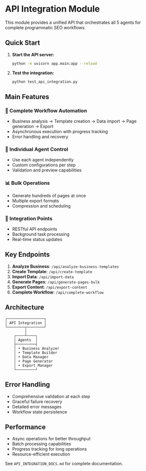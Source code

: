 # API Integration Module

This module provides a unified API that orchestrates all 5 agents for complete programmatic SEO workflows.

## Quick Start

1. **Start the API server:**
   ```bash
   python -m uvicorn app.main:app --reload
   ```

2. **Test the integration:**
   ```bash
   python test_api_integration.py
   ```

## Main Features

### 🔄 Complete Workflow Automation
- Business analysis → Template creation → Data import → Page generation → Export
- Asynchronous execution with progress tracking
- Error handling and recovery

### 🎯 Individual Agent Control
- Use each agent independently
- Custom configurations per step
- Validation and preview capabilities

### 📊 Bulk Operations
- Generate hundreds of pages at once
- Multiple export formats
- Compression and scheduling

### 🔌 Integration Points
- RESTful API endpoints
- Background task processing
- Real-time status updates

## Key Endpoints

1. **Analyze Business**: `/api/analyze-business-templates`
2. **Create Template**: `/api/create-template`
3. **Import Data**: `/api/import-data`
4. **Generate Pages**: `/api/generate-pages-bulk`
5. **Export Content**: `/api/export-content`
6. **Complete Workflow**: `/api/complete-workflow`

## Architecture

```
┌─────────────────┐
│ API Integration │
└────────┬────────┘
         │
    ┌────┴────┐
    │ Agents  │
    ├─────────┤
    │ • Business Analyzer
    │ • Template Builder
    │ • Data Manager
    │ • Page Generator
    │ • Export Manager
    └─────────┘
```

## Error Handling

- Comprehensive validation at each step
- Graceful failure recovery
- Detailed error messages
- Workflow state persistence

## Performance

- Async operations for better throughput
- Batch processing capabilities
- Progress tracking for long operations
- Resource-efficient execution

See `API_INTEGRATION_DOCS.md` for complete documentation.